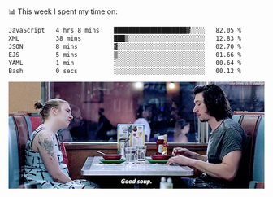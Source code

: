 📊 This week I spent my time on:
<!--START_SECTION:waka-->

```text
JavaScript   4 hrs 8 mins    ████████████████████▓░░░░   82.05 %
XML          38 mins         ███▒░░░░░░░░░░░░░░░░░░░░░   12.83 %
JSON         8 mins          ▓░░░░░░░░░░░░░░░░░░░░░░░░   02.70 %
EJS          5 mins          ▒░░░░░░░░░░░░░░░░░░░░░░░░   01.66 %
YAML         1 min           ░░░░░░░░░░░░░░░░░░░░░░░░░   00.64 %
Bash         0 secs          ░░░░░░░░░░░░░░░░░░░░░░░░░   00.12 %
```

<!--END_SECTION:waka-->


![](goodSoup.gif)
